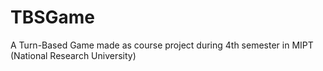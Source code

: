 # TBSGame
A Turn-Based Game made as course project during 4th semester in MIPT (National Research University)
